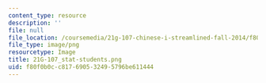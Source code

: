 ```yaml
---
content_type: resource
description: ''
file: null
file_location: /coursemedia/21g-107-chinese-i-streamlined-fall-2014/f80f0b0cc817690532495796be611444_21G-107_stat-students.png
file_type: image/png
resourcetype: Image
title: 21G-107_stat-students.png
uid: f80f0b0c-c817-6905-3249-5796be611444
---
```

